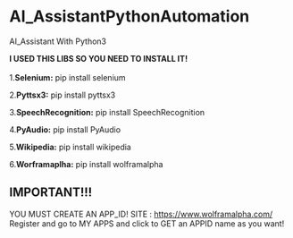 # AI_AssistantPythonAutomation
AI_Assistant With Python3


<b>I USED THIS LIBS SO YOU NEED TO INSTALL IT!</b><br>
<br>
1.<b>Selenium:</b>
pip install selenium

2.<b>Pyttsx3:</b>
pip install pyttsx3

3.<b>SpeechRecognition:</b>
pip install SpeechRecognition

4.<b>PyAudio:</b>
pip install PyAudio

5.<b>Wikipedia:</b>
pip install wikipedia

6.<b>Worframaplha:</b>
pip install wolframalpha

<b><h2>IMPORTANT!!!<br></b></h2>
YOU MUST CREATE AN APP_ID! 
SITE : https://www.wolframalpha.com/ <br>
Register and go to MY APPS  and click to GET an APPID name as you want!
